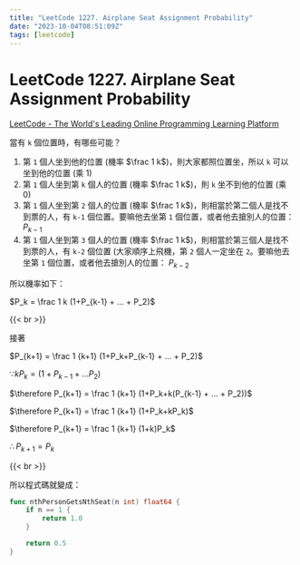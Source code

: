 ```yaml
---
title: "LeetCode 1227. Airplane Seat Assignment Probability"
date: "2023-10-04T08:51:09Z"
tags: [leetcode]
---
```


# LeetCode 1227. Airplane Seat Assignment Probability

[LeetCode - The World's Leading Online Programming Learning Platform](https://leetcode.com/problems/airplane-seat-assignment-probability/description/)

當有 `k` 個位置時，有哪些可能？

1. 第 `1` 個人坐到他的位置 (機率 $\frac 1 k$)，則大家都照位置坐，所以 `k` 可以坐到他的位置 (乘 1)
2. 第 `1` 個人坐到第 `k` 個人的位置 (機率 $\frac 1 k$)，則 `k` 坐不到他的位置 (乘 0)
3. 第 `1` 個人坐到第 `2` 個人的位置 (機率 $\frac 1 k$)，則相當於第二個人是找不到票的人，有 `k-1` 個位置。要嘛他去坐第 `1` 個位置，或者他去搶別人的位置： $P_{k-1}$
4. 第 `1` 個人坐到第 `3` 個人的位置 (機率 $\frac 1 k$)，則相當於第三個人是找不到票的人，有 `k-2` 個位置 (大家順序上飛機，第 `2` 個人一定坐在 `2`。要嘛他去坐第 `1` 個位置，或者他去搶別人的位置： $P_{k-2}$

所以機率如下：

$P_k = \frac 1 k (1+P_{k-1} + ... + P_2)$

{{< br >}}

接著

$P_{k+1} = \frac 1 {k+1} (1+P_k+P_{k-1} + ... + P_2)$

$\because k P_k = (1+P_{k-1}+...P_2)$

$\therefore P_{k+1} = \frac 1 {k+1} (1+P_k+k(P_{k-1} + ... + P_2))$

$\therefore P_{k+1} = \frac 1 {k+1} (1+P_k+kP_k)$

$\therefore  P_{k+1} = \frac 1 {k+1} (1+k)P_k$

$\therefore  P_{k+1} = P_k$

{{< br >}}

所以程式碼就變成：

```Go
func nthPersonGetsNthSeat(n int) float64 {
    if n == 1 {
        return 1.0
    }

    return 0.5
}
```
